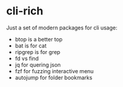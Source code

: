 # cli-rich

Just a set of modern packages for cli usage:
- btop is a better top
- bat is for cat
- ripgrep is for grep
- fd vs find
- jq for quering json
- fzf for fuzzing interactive menu
- autojump for folder bookmarks
